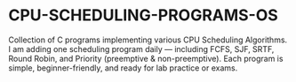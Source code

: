 # CPU-SCHEDULING-PROGRAMS-OS
Collection of C programs implementing various CPU Scheduling Algorithms.   I am adding one scheduling program daily — including FCFS, SJF, SRTF, Round Robin, and Priority (preemptive &amp; non-preemptive).   Each program is simple, beginner-friendly, and ready for lab practice or exams.
